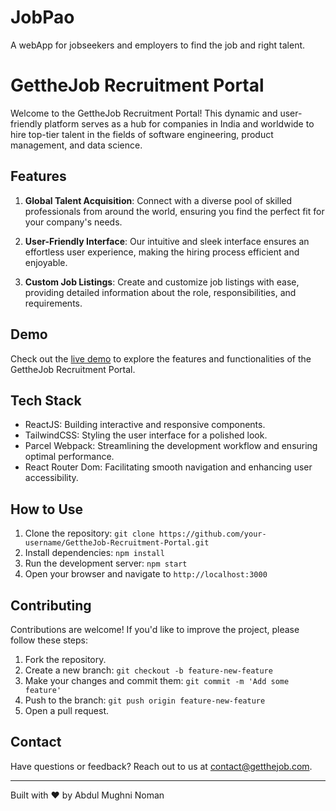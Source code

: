 # JobPao
A webApp for jobseekers and employers to find the job and right talent.
# GettheJob Recruitment Portal

Welcome to the GettheJob Recruitment Portal! This dynamic and user-friendly platform serves as a hub for companies in India and worldwide to hire top-tier talent in the fields of software engineering, product management, and data science.


## Features

1. **Global Talent Acquisition**: Connect with a diverse pool of skilled professionals from around the world, ensuring you find the perfect fit for your company's needs.

2. **User-Friendly Interface**: Our intuitive and sleek interface ensures an effortless user experience, making the hiring process efficient and enjoyable.

3. **Custom Job Listings**: Create and customize job listings with ease, providing detailed information about the role, responsibilities, and requirements.

## Demo

Check out the [live demo](https://getthejob-developed-by-noman.netlify.app/) to explore the features and functionalities of the GettheJob Recruitment Portal.

## Tech Stack

- ReactJS: Building interactive and responsive components.
- TailwindCSS: Styling the user interface for a polished look.
- Parcel Webpack: Streamlining the development workflow and ensuring optimal performance.
- React Router Dom: Facilitating smooth navigation and enhancing user accessibility.

## How to Use

1. Clone the repository: `git clone https://github.com/your-username/GettheJob-Recruitment-Portal.git`
2. Install dependencies: `npm install`
3. Run the development server: `npm start`
4. Open your browser and navigate to `http://localhost:3000`

## Contributing

Contributions are welcome! If you'd like to improve the project, please follow these steps:

1. Fork the repository.
2. Create a new branch: `git checkout -b feature-new-feature`
3. Make your changes and commit them: `git commit -m 'Add some feature'`
4. Push to the branch: `git push origin feature-new-feature`
5. Open a pull request.

## Contact

Have questions or feedback? Reach out to us at contact@getthejob.com.

---

Built with ❤️ by Abdul Mughni Noman
